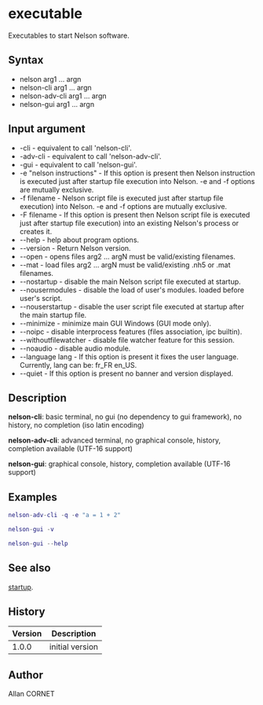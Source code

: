 # executable

Executables to start Nelson software.

## Syntax

- nelson arg1 ... argn
- nelson-cli arg1 ... argn
- nelson-adv-cli arg1 ... argn
- nelson-gui arg1 ... argn

## Input argument

- -cli - equivalent to call 'nelson-cli'.
- -adv-cli - equivalent to call 'nelson-adv-cli'.
- -gui - equivalent to call 'nelson-gui'.
- -e "nelson instructions" - If this option is present then Nelson instruction is executed just after startup file execution into Nelson. -e and -f options are mutually exclusive.
- -f filename - Nelson script file is executed just after startup file execution) into Nelson. -e and -f options are mutually exclusive.
- -F filename - If this option is present then Nelson script file is executed just after startup file execution) into an existing Nelson's process or creates it.
- --help - help about program options.
- --version - Return Nelson version.
- --open - opens files arg2 ... argN must be valid/existing filenames.
- --mat - load files arg2 ... argN must be valid/existing .nh5 or .mat filenames.
- --nostartup - disable the main Nelson script file executed at startup.
- --nousermodules - disable the load of user's modules. loaded before user's script.
- --nouserstartup - disable the user script file executed at startup after the main startup file.
- --minimize - minimize main GUI Windows (GUI mode only).
- --noipc - disable interprocess features (files association, ipc builtin).
- --withoutfilewatcher - disable file watcher feature for this session.
- --noaudio - disable audio module.
- --language lang - If this option is present it fixes the user language. Currently, lang can be: fr_FR en_US.
- --quiet - If this option is present no banner and version displayed.

## Description

  <p><b>nelson-cli</b>: basic terminal, no gui (no dependency to gui framework), no history, no completion (iso latin encoding)</p>
  <p><b>nelson-adv-cli</b>: advanced terminal, no graphical console, history, completion available (UTF-16 support)</p>
  <p><b>nelson-gui</b>: graphical console, history, completion available (UTF-16 support)</p>

## Examples

```matlab
nelson-adv-cli -q -e "a = 1 + 2"
```

```matlab
nelson-gui -v
```

```matlab
nelson-gui --help
```

## See also

[startup](startup.md).

## History

| Version | Description     |
| ------- | --------------- |
| 1.0.0   | initial version |

## Author

Allan CORNET
